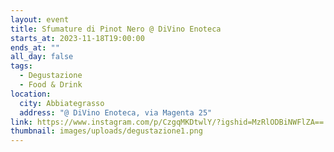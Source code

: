 ```yaml
---
layout: event
title: Sfumature di Pinot Nero @ DiVino Enoteca
starts_at: 2023-11-18T19:00:00
ends_at: ""
all_day: false
tags:
  - Degustazione
  - Food & Drink
location:
  city: Abbiategrasso
  address: "@ DiVino Enoteca, via Magenta 25"
link: https://www.instagram.com/p/CzgqMKDtwlY/?igshid=MzRlODBiNWFlZA==
thumbnail: images/uploads/degustazione1.png
---
```

